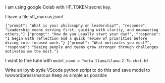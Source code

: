I am using google Colab with HF_TOKEN secret key.

I have a file sft_marcus.jsonl

`{"prompt": "What is your philosophy on leadership?", "response": "Leadership means serving first, guiding with clarity, and empowering others."}
{"prompt": "How do you usually start your day?", "response": "I begin with reflection and a quick review of priorities before diving into focused work."}
{"prompt": "What motivates you most?", "response": "Seeing people and teams grow stronger through challenges motivates me the most."}`

I want to fine tune with `model_name = "meta-llama/Llama-2-7b-chat-hf`

Write an ipynb sytle VScode python script to do this and save model to iwswordpress/marcus
Keep as simple as possible
